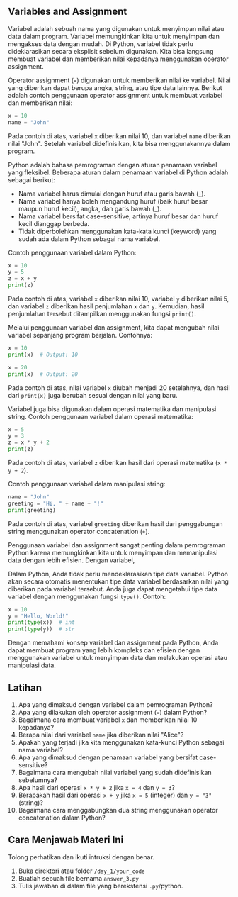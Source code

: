 ## Variables and Assignment

Variabel adalah sebuah nama yang digunakan untuk menyimpan nilai atau data dalam program. Variabel memungkinkan kita untuk menyimpan dan mengakses data dengan mudah. Di Python, variabel tidak perlu dideklarasikan secara eksplisit sebelum digunakan. Kita bisa langsung membuat variabel dan memberikan nilai kepadanya menggunakan operator assignment.

Operator assignment (`=`) digunakan untuk memberikan nilai ke variabel. Nilai yang diberikan dapat berupa angka, string, atau tipe data lainnya. Berikut adalah contoh penggunaan operator assignment untuk membuat variabel dan memberikan nilai:

```python
x = 10
name = "John"
```

Pada contoh di atas, variabel `x` diberikan nilai 10, dan variabel `name` diberikan nilai "John". Setelah variabel didefinisikan, kita bisa menggunakannya dalam program.

Python adalah bahasa pemrograman dengan aturan penamaan variabel yang fleksibel. Beberapa aturan dalam penamaan variabel di Python adalah sebagai berikut:

- Nama variabel harus dimulai dengan huruf atau garis bawah (\_).
- Nama variabel hanya boleh mengandung huruf (baik huruf besar maupun huruf kecil), angka, dan garis bawah (\_).
- Nama variabel bersifat case-sensitive, artinya huruf besar dan huruf kecil dianggap berbeda.
- Tidak diperbolehkan menggunakan kata-kata kunci (keyword) yang sudah ada dalam Python sebagai nama variabel.

Contoh penggunaan variabel dalam Python:

```python
x = 10
y = 5
z = x + y
print(z)
```

Pada contoh di atas, variabel `x` diberikan nilai 10, variabel `y` diberikan nilai 5, dan variabel `z` diberikan hasil penjumlahan `x` dan `y`. Kemudian, hasil penjumlahan tersebut ditampilkan menggunakan fungsi `print()`.

Melalui penggunaan variabel dan assignment, kita dapat mengubah nilai variabel sepanjang program berjalan. Contohnya:

```python
x = 10
print(x)  # Output: 10

x = 20
print(x)  # Output: 20
```

Pada contoh di atas, nilai variabel `x` diubah menjadi 20 setelahnya, dan hasil dari `print(x)` juga berubah sesuai dengan nilai yang baru.

Variabel juga bisa digunakan dalam operasi matematika dan manipulasi string. Contoh penggunaan variabel dalam operasi matematika:

```python
x = 5
y = 3
z = x * y + 2
print(z)
```

Pada contoh di atas, variabel `z` diberikan hasil dari operasi matematika (`x * y + 2`).

Contoh penggunaan variabel dalam manipulasi string:

```python
name = "John"
greeting = "Hi, " + name + "!"
print(greeting)
```

Pada contoh di atas, variabel `greeting` diberikan hasil dari penggabungan string menggunakan operator concatenation (`+`).

Penggunaan variabel dan assignment sangat penting dalam pemrograman Python karena memungkinkan kita untuk menyimpan dan memanipulasi data dengan lebih efisien. Dengan variabel,

Dalam Python, Anda tidak perlu mendeklarasikan tipe data variabel. Python akan secara otomatis menentukan tipe data variabel berdasarkan nilai yang diberikan pada variabel tersebut. Anda juga dapat mengetahui tipe data variabel dengan menggunakan fungsi `type()`. Contoh:

```python
x = 10
y = "Hello, World!"
print(type(x))  # int
print(type(y))  # str
```

Dengan memahami konsep variabel dan assignment pada Python, Anda dapat membuat program yang lebih kompleks dan efisien dengan menggunakan variabel untuk menyimpan data dan melakukan operasi atau manipulasi data.

## Latihan

1. Apa yang dimaksud dengan variabel dalam pemrograman Python?
2. Apa yang dilakukan oleh operator assignment (`=`) dalam Python?
3. Bagaimana cara membuat variabel `x` dan memberikan nilai 10 kepadanya?
4. Berapa nilai dari variabel `name` jika diberikan nilai "Alice"?
5. Apakah yang terjadi jika kita menggunakan kata-kunci Python sebagai nama variabel?
6. Apa yang dimaksud dengan penamaan variabel yang bersifat case-sensitive?
7. Bagaimana cara mengubah nilai variabel yang sudah didefinisikan sebelumnya?
8. Apa hasil dari operasi `x * y + 2` jika `x = 4` dan `y = 3`?
9. Berapakah hasil dari operasi `x + y` jika `x = 5` (integer) dan `y = "3"` (string)?
10. Bagaimana cara menggabungkan dua string menggunakan operator concatenation dalam Python?

## Cara Menjawab Materi Ini

Tolong perhatikan dan ikuti intruksi dengan benar.

1. Buka direktori atau folder `/day_1/your_code`
2. Buatlah sebuah file bernama `answer_3.py`
3. Tulis jawaban di dalam file yang berekstensi `.py`/python.
